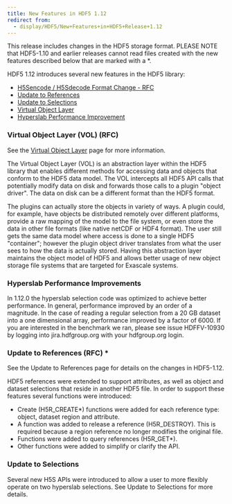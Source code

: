 ```yaml
---
title: New Features in HDF5 1.12
redirect from: 
  - display/HDF5/New+Features+in+HDF5+Release+1.12
---
```


This release includes changes in the HDF5 storage format. PLEASE NOTE that HDF5-1.10 and earlier releases cannot read files created with the new features described below that are marked with a \*.

HDF5 1.12 introduces several new features in the HDF5 library:

* [H5Sencode / H5Sdecode Format Change - RFC](https://docs.hdfgroup.org/hdf5/rfc/H5Sencode_format.docx.pdf)
* [Update to References](https://docs.hdfgroup.org/hdf5/rfc/RFC_Update_to_HDF5_References.pdf)
* [Update to Selections](https://docs.hdfgroup.org/hdf5/rfc/selection_io_RFC_210610.pdf)
* [Virtual Object Layer](https://docs.hdfgroup.org/hdf5/develop/_v_o_l__connector.html)
* [Hyperslab Performance Improvement](#Hyperslab-Performance-Improvements)

### Virtual Object Layer (VOL)  (RFC)

See the [Virtual Object Layer](https://docs.hdfgroup.org/hdf5/develop/_h5_v_l__u_g.html#sec_vol) page for more information.

The Virtual Object Layer (VOL) is an abstraction layer within the HDF5 library that enables different methods for accessing data and objects that conform to the HDF5 data model. The VOL intercepts all HDF5 API calls that potentially modify data on disk and forwards those calls to a plugin "object driver". The data on disk can be a different format than the HDF5 format.



The plugins can actually store the objects in variety of ways. A plugin could, for example, have objects be distributed remotely over different platforms, provide a raw mapping of the model to the file system, or even store the data in other file formats (like native netCDF or HDF4 format). The user still gets the same data model where access is done to a single HDF5 \"container\"; however the plugin object driver translates from what the user sees to how the data is actually stored. Having this abstraction layer maintains the object model of HDF5 and allows better usage of new object storage file systems that are targeted for Exascale systems.

### Hyperslab Performance Improvements
In 1.12.0 the hyperslab selection code was optimized to achieve better performance. In general, performance improved by an order of a magnitude. In the case of reading a regular selection from a 20 GB dataset into a one dimensional array, performance improved by a factor of 6000. If you are interested in the benchmark we ran, please see issue HDFFV-10930 by logging into jira.hdfgroup.org with your hdfgroup.org login.

### Update to References (RFC) *
See the Update to References page for details on the changes in HDF5-1.12.

HDF5 references were extended to support attributes, as well as object and dataset selections that reside in another HDF5 file. In order to support these features several functions were introduced:

* Create (H5R_CREATE\*) functions were added for each reference type: object, dataset region and attribute.
* A function was added to release a reference (H5R_DESTROY). This is required because a region reference no longer modifies the original file.
* Functions were added to query references (H5R_GET\*).
* Other functions were added to simplify or clarify the API.

### Update to Selections
Several new H5S APIs were introduced to allow a user to more flexibly operate on two hyperslab selections. See Update to Selections for more details.
